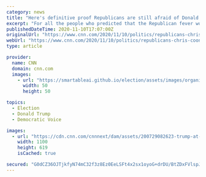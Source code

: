 ```yaml
---
category: news
title: "Here's definitive proof Republicans are still afraid of Donald Trump"
excerpt: "For all the people who predicted that the Republican fever would break the instant it was clear that Donald Trump had lost the presidency to Joe Biden, let me present you with this exchange between CNN's Alisyn Camerota and Delaware Sen."
publishedDateTime: 2020-11-10T17:07:00Z
originalUrl: "https://www.cnn.com/2020/11/10/politics/republicans-chris-coons-2020-trump-election/index.html"
webUrl: "https://www.cnn.com/2020/11/10/politics/republicans-chris-coons-2020-trump-election/index.html"
type: article

provider:
  name: CNN
  domain: cnn.com
  images:
    - url: "https://smartableai.github.io/election/assets/images/organizations/cnn.com-50x50.jpg"
      width: 50
      height: 50

topics:
  - Election
  - Donald Trump
  - Democratic Voice

images:
  - url: "https://cdn.cnn.com/cnnnext/dam/assets/200729082623-trump-at-podium-super-tease.jpg"
    width: 1100
    height: 619
    isCached: true

secured: "G0dCZ36OJTjkfyN74mC32f3z8Ez0EeLSFt4x2sx1oyoG+drDU/BtZDxFVlspJr787351ArPOWsZUiL1jd/uncjoRLOJiDxUqIoSqBb87UmUcgwu2lczq8O+w93F1Fb4zk2TdZX0hs/wXbo+kC0K7N2gREQtIcs245Njy2lugXRQs/KRuU7R5qiTNmC58nZoxQcPH4/2lcAyarCHuoan0ORuaxQq+ZZrYyx8T/QzyGmVITQCntOFVWgsRTLqdariSx5+DGLFViWQfgkYM69VS4WkqPgfT+WMRhSgfBPC0cHrOtNZh8EDmIZrXxTvhoudIYV5WESAWK+YPI6505OmU50DpHItRvhjoCQg9mU6Hb4U=;JSRWXe/1d04SqIDMKIyxMA=="
---
```


